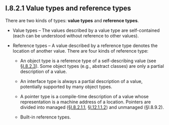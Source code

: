 ## I.8.2.1 Value types and reference types

There are two kinds of types: **value types** and **reference types**.

 * Value types &ndash; The values described by a value type are self-contained (each can be understood without reference to other values).

 * Reference types &ndash; A value described by a reference type denotes the location of another value. There are four kinds of reference type:

     * An object type is a reference type of a self-describing value (see §[I.8.2.3](i.8.2.3-classes-interfaces-and-objects.md)). Some object types (e.g., abstract classes) are only a partial description of a value.

     * An interface type is always a partial description of a value, potentially supported by many object types.

     * A pointer type is a compile-time description of a value whose representation is a machine address of a location. Pointers are divided into managed (§[I.8.2.1.1](i.8.2.1.1-managed-pointers-and-related-types.md), §[I.12.1.1.2](i.12.1.1.2-object-reference-and-managed-pointer-types-o-and-ref.md)) and unmanaged (§I.8.9.2).

     * Built-in reference types.
